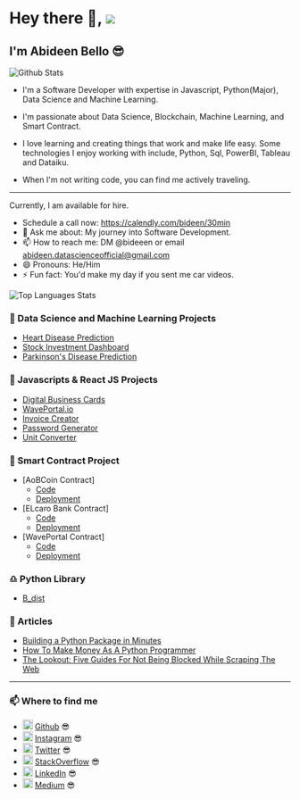 # Hey there 👋, ![](https://komarev.com/ghpvc/?username=bideeen&label=VIEWS)

## I'm Abideen Bello 😎

![Github Stats](https://github-readme-stats.vercel.app/api?username=bideeen&show_icons=true&theme=dark&count_private=true)

- I'm a Software Developer with expertise in Javascript, Python(Major), Data Science and Machine Learning.
  
- I'm passionate about Data Science, Blockchain, Machine Learning, and Smart Contract.

- I love learning and creating things that work and make life easy. Some technologies I enjoy working with include, Python, Sql, PowerBI, Tableau and Dataiku.

- When I'm not writing code, you can find me actively traveling.

<hr>

Currently, I am available for hire.

- Schedule a call now: https://calendly.com/bideen/30min
- 💬 Ask me about: My journey into Software Development.
- 📫 How to reach me: DM @bideeen or email abideen.datascienceofficial@gmail.com
- 😄 Pronouns: He/Him
- ⚡ Fun fact: You'd make my day if you sent me car videos.

![Top Languages Stats](https://github-readme-stats.vercel.app/api/top-langs?username=bideeen&layout=compact&theme=dark)


### 🎰 Data Science and Machine Learning Projects

- [Heart Disease Prediction](https://github.com/bideeen/Heart-Disease-Prediction)
- [Stock Investment Dashboard](https://github.com/bideeen/Stock-Investment-Dashboard)
- [Parkinson's Disease Prediction](https://github.com/bideeen/Parkinsosn-Disease-Prediction)

### 📜 Javascripts & React JS Projects
- [Digital Business Cards](https://github.com/bideeen/Digital-Business-Card)
- [WavePortal.io](https://github.com/bideeen/WavePortal.io)
- [Invoice Creator](https://github.com/bideeen/Invoice-Creator)
- [Password Generator](https://github.com/bideeen/Password-Generator)
- [Unit Converter](https://github.com/bideeen/Unit-Converter)

### 🔡 Smart Contract Project
- [AoBCoin Contract]
  - [Code](https://github.com/bideeen/AOB-Smart-Contract)
  - [Deployment](https://ao-bc-oin-dapp.vercel.app/)
- [ELcaro Bank Contract]
  -  [Code](https://github.com/bideeen/Elcaro)
  -  [Deployment](https://elcaro.vercel.app/)
- [WavePortal Contract]
  - [Code](https://github.com/bideeen/WavePortal)
  - [Deployment](https://wave-portal-io.vercel.app/)

### ♎ Python Library
- [B_dist](https://github.com/bideeen/b_dist)

### :rocket: Articles

- [Building a Python Package in Minutes](https://medium.com/analytics-vidhya/building-a-python-package-in-minutes-7bb702a6eb65)
- [How To Make Money As A Python Programmer](https://medium.com/analytics-vidhya/how-to-make-money-as-a-python-programmer-24b10490fcdc)
- [The Lookout: Five Guides For Not Being Blocked While Scraping The Web](https://medium.com/analytics-vidhya/the-lookout-five-guides-for-not-being-blocked-while-scraping-the-web-e1d553dee5ea)
<hr>

### 📫 Where to find me

- <img src='https://cdn.jsdelivr.net/npm/simple-icons@3.0.1/icons/github.svg' alt='github' height='18'> [Github](https://github.com/bideeen) 😎
- <img src='https://cdn.jsdelivr.net/npm/simple-icons@3.0.1/icons/instagram.svg' alt='instagram' height='18'> [Instagram](https://www.instagram.com/bideen__/) 😎
- <img src='https://cdn.jsdelivr.net/npm/simple-icons@3.0.1/icons/twitter.svg' alt='twitter' height='18'> [Twitter](https://twitter.com/_bideen) 😎
- <img src='https://cdn.jsdelivr.net/npm/simple-icons@3.0.1/icons/stackoverflow.svg' alt='stackoverflow' height='18'> [StackOverflow](https://stackoverflow.com/users/9477253/abideen-opeyemi-bello) 😎
- <img src='https://cdn.jsdelivr.net/npm/simple-icons@3.0.1/icons/linkedin.svg' alt='linkedin' height='18'> [LinkedIn](https://www.linkedin.com/in/bideeen) 😎
- <img src='https://cdn.jsdelivr.net/npm/simple-icons@3.0.1/icons/medium.svg' alt='medium' height='18'> [Medium](https://bideen.medium.com) 😎
